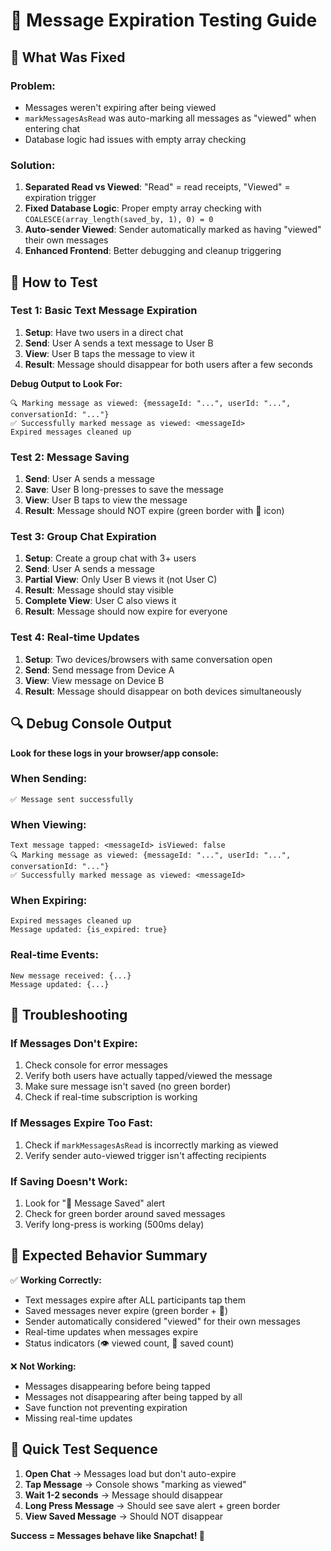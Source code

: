 # 🧪 Message Expiration Testing Guide

## 🔧 **What Was Fixed**

### **Problem:**
- Messages weren't expiring after being viewed
- `markMessagesAsRead` was auto-marking all messages as "viewed" when entering chat
- Database logic had issues with empty array checking

### **Solution:**
1. **Separated Read vs Viewed**: "Read" = read receipts, "Viewed" = expiration trigger
2. **Fixed Database Logic**: Proper empty array checking with `COALESCE(array_length(saved_by, 1), 0) = 0`
3. **Auto-sender Viewed**: Sender automatically marked as having "viewed" their own messages
4. **Enhanced Frontend**: Better debugging and cleanup triggering

## 🧪 **How to Test**

### **Test 1: Basic Text Message Expiration**
1. **Setup**: Have two users in a direct chat
2. **Send**: User A sends a text message to User B
3. **View**: User B taps the message to view it
4. **Result**: Message should disappear for both users after a few seconds

**Debug Output to Look For:**
```
🔍 Marking message as viewed: {messageId: "...", userId: "...", conversationId: "..."}
✅ Successfully marked message as viewed: <messageId>
Expired messages cleaned up
```

### **Test 2: Message Saving**
1. **Send**: User A sends a message
2. **Save**: User B long-presses to save the message
3. **View**: User B taps to view the message
4. **Result**: Message should NOT expire (green border with 💾 icon)

### **Test 3: Group Chat Expiration**
1. **Setup**: Create a group chat with 3+ users
2. **Send**: User A sends a message
3. **Partial View**: Only User B views it (not User C)
4. **Result**: Message should stay visible
5. **Complete View**: User C also views it
6. **Result**: Message should now expire for everyone

### **Test 4: Real-time Updates**
1. **Setup**: Two devices/browsers with same conversation open
2. **Send**: Send message from Device A
3. **View**: View message on Device B
4. **Result**: Message should disappear on both devices simultaneously

## 🔍 **Debug Console Output**

**Look for these logs in your browser/app console:**

### **When Sending:**
```
✅ Message sent successfully
```

### **When Viewing:**
```
Text message tapped: <messageId> isViewed: false
🔍 Marking message as viewed: {messageId: "...", userId: "...", conversationId: "..."}
✅ Successfully marked message as viewed: <messageId>
```

### **When Expiring:**
```
Expired messages cleaned up
Message updated: {is_expired: true}
```

### **Real-time Events:**
```
New message received: {...}
Message updated: {...}
```

## 🚨 **Troubleshooting**

### **If Messages Don't Expire:**
1. Check console for error messages
2. Verify both users have actually tapped/viewed the message
3. Make sure message isn't saved (no green border)
4. Check if real-time subscription is working

### **If Messages Expire Too Fast:**
1. Check if `markMessagesAsRead` is incorrectly marking as viewed
2. Verify sender auto-viewed trigger isn't affecting recipients

### **If Saving Doesn't Work:**
1. Look for "💾 Message Saved" alert
2. Check for green border around saved messages
3. Verify long-press is working (500ms delay)

## 🎯 **Expected Behavior Summary**

✅ **Working Correctly:**
- Text messages expire after ALL participants tap them
- Saved messages never expire (green border + 💾)
- Sender automatically considered "viewed" for their own messages
- Real-time updates when messages expire
- Status indicators (👁️ viewed count, 💾 saved count)

❌ **Not Working:**
- Messages disappearing before being tapped
- Messages not disappearing after being tapped by all
- Save function not preventing expiration
- Missing real-time updates

## 📱 **Quick Test Sequence**

1. **Open Chat** → Messages load but don't auto-expire
2. **Tap Message** → Console shows "marking as viewed"
3. **Wait 1-2 seconds** → Message should disappear
4. **Long Press Message** → Should see save alert + green border
5. **View Saved Message** → Should NOT disappear

**Success = Messages behave like Snapchat! 🎉** 